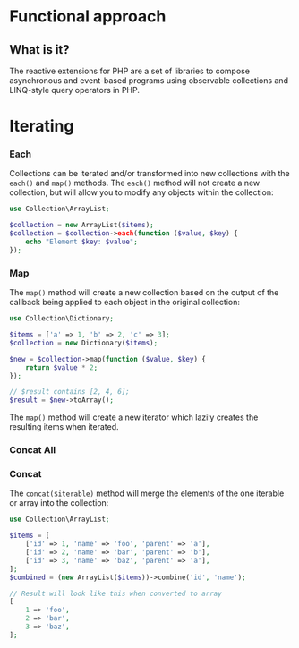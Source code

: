 # Functional approach


## What is it?

The reactive extensions for PHP are a set of libraries to compose asynchronous
and event-based programs using observable collections and LINQ-style query operators in PHP.

Iterating
=========

### Each


Collections can be iterated and/or transformed into new collections with the `each()` and `map()` methods. The `each()` method will not create a new collection, but will allow you to modify any objects within the collection:

```php
use Collection\ArrayList;

$collection = new ArrayList($items);
$collection = $collection->each(function ($value, $key) {
    echo "Element $key: $value";
});
```

### Map

The `map()` method will create a new collection based on the output of the callback being applied to each object in the original collection:

```php
use Collection\Dictionary;

$items = ['a' => 1, 'b' => 2, 'c' => 3];
$collection = new Dictionary($items);

$new = $collection->map(function ($value, $key) {
    return $value * 2;
});

// $result contains [2, 4, 6];
$result = $new->toArray();
```

The `map()` method will create a new iterator which lazily creates the resulting items when iterated.

### Concat All


### Concat

The `concat($iterable)` method will merge the elements of the one iterable or array into the collection:

```php
use Collection\ArrayList;

$items = [
    ['id' => 1, 'name' => 'foo', 'parent' => 'a'],
    ['id' => 2, 'name' => 'bar', 'parent' => 'b'],
    ['id' => 3, 'name' => 'baz', 'parent' => 'a'],
];
$combined = (new ArrayList($items))->combine('id', 'name');

// Result will look like this when converted to array
[
    1 => 'foo',
    2 => 'bar',
    3 => 'baz',
];
```